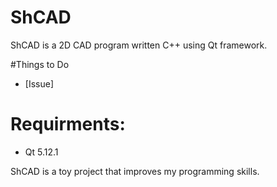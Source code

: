 # ShCAD
ShCAD is a 2D CAD program written C++ using Qt framework.

#Things to Do
* [Issue]

# Requirments:
* Qt 5.12.1



ShCAD is a toy project that improves my programming skills.
